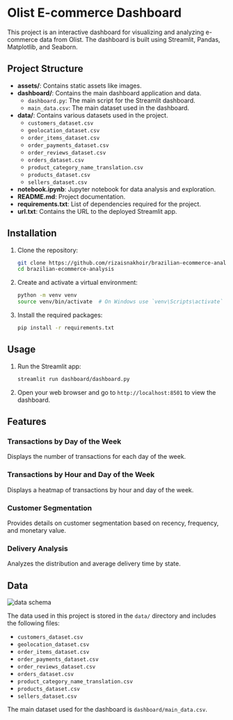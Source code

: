 # Olist E-commerce Dashboard

This project is an interactive dashboard for visualizing and analyzing e-commerce data from Olist. The dashboard is built using Streamlit, Pandas, Matplotlib, and Seaborn.

## Project Structure

- **assets/**: Contains static assets like images.
- **dashboard/**: Contains the main dashboard application and data.
  - `dashboard.py`: The main script for the Streamlit dashboard.
  - `main_data.csv`: The main dataset used in the dashboard.
- **data/**: Contains various datasets used in the project.
  - `customers_dataset.csv`
  - `geolocation_dataset.csv`
  - `order_items_dataset.csv`
  - `order_payments_dataset.csv`
  - `order_reviews_dataset.csv`
  - `orders_dataset.csv`
  - `product_category_name_translation.csv`
  - `products_dataset.csv`
  - `sellers_dataset.csv`
- **notebook.ipynb**: Jupyter notebook for data analysis and exploration.
- **README.md**: Project documentation.
- **requirements.txt**: List of dependencies required for the project.
- **url.txt**: Contains the URL to the deployed Streamlit app.

## Installation

1. Clone the repository:
    ```sh
    git clone https://github.com/rizaisnakhoir/brazilian-ecommerce-analysis.git
    cd brazilian-ecommerce-analysis
    ```

2. Create and activate a virtual environment:
    ```sh
    python -m venv venv
    source venv/bin/activate  # On Windows use `venv\Scripts\activate`
    ```

3. Install the required packages:
    ```sh
    pip install -r requirements.txt
    ```

## Usage

1. Run the Streamlit app:
    ```sh
    streamlit run dashboard/dashboard.py
    ```

2. Open your web browser and go to `http://localhost:8501` to view the dashboard.

## Features

### Transactions by Day of the Week

Displays the number of transactions for each day of the week.

### Transactions by Hour and Day of the Week

Displays a heatmap of transactions by hour and day of the week.

### Customer Segmentation

Provides details on customer segmentation based on recency, frequency, and monetary value.

### Delivery Analysis

Analyzes the distribution and average delivery time by state.

## Data
![data schema](https://i.imgur.com/HRhd2Y0.png)

The data used in this project is stored in the `data/` directory and includes the following files:
- `customers_dataset.csv`
- `geolocation_dataset.csv`
- `order_items_dataset.csv`
- `order_payments_dataset.csv`
- `order_reviews_dataset.csv`
- `orders_dataset.csv`
- `product_category_name_translation.csv`
- `products_dataset.csv`
- `sellers_dataset.csv`

The main dataset used for the dashboard is `dashboard/main_data.csv`.